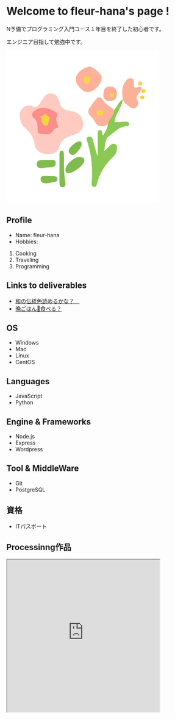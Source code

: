 # Welcome to fleur-hana's page !

N予備でプログラミング入門コース１年目を終了した初心者です。　　

エンジニア目指して勉強中です。　　

![hana](flower_2.png)

## Profile
- Name: fleur-hana
- Hobbies: 
1. Cooking
2. Traveling
3. Programming

## Links to deliverables
- [和の伝統色読めるかな？　](https://fleur-hana.github.io/webAppContest-summer-2021/contest.html)
- [晩ごはん🍚食べる？](https://shrouded-badlands-04383.herokuapp.com/)

## OS
- Windows
- Mac
- Linux
- CentOS

## Languages
- JavaScript
- Python

## Engine & Frameworks
- Node.js
- Express
- Wordpress

## Tool & MiddleWare
- Git
- PostgreSQL

## 資格
- ITパスポート

## Processinng作品
<iframe src="https://openprocessing.org/sketch/1527723/embed/" width="400" height="400"></iframe>
